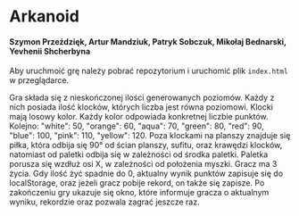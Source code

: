 # Arkanoid
#### Szymon Przeździęk, Artur Mandziuk, Patryk Sobczuk, Mikołaj Bednarski, Yevhenii Shcherbyna

Aby uruchmoić grę należy pobrać repozytorium i uruchomić plik `index.html` w przeglądarce.

Gra składa się z nieskończonej ilości generowanych poziomów. Każdy z nich posiada ilość klocków, których liczba jest równa poziomowi. Klocki mają losowy kolor. Każdy kolor odpowiada konkretnej liczbie punktów.
Kolejno: "white": 50,
"orange": 60,
"aqua": 70,
"green": 80,
"red": 90,
"blue": 100,
"pink": 110,
"yellow": 120.
Poza klockami na planszy znajduje się piłka, która odbija się 90° od ścian planszy, sufitu, oraz krawędzi klocków,
natomiast od paletki odbija się w zależności od środka paletki. Paletka porusza się wzdłuż osi X, w zależności od położenia myszki. Gracz ma 3 życia. Gdy ilość żyć spadnie do 0, aktualny wynik punktów zapisuje się do localStorage, oraz jeżeli gracz pobije rekord, on także się zapisze.
Po zakończeniu gry ukazuje się okno, które informuje gracza o aktualnym wyniku, rekordzie oraz pozwala zagrać jeszcze raz.

